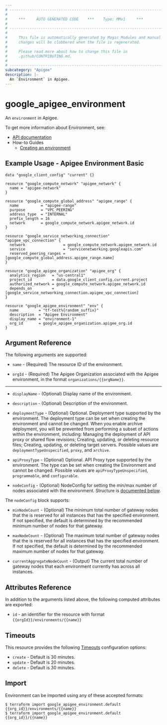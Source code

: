 ```yaml
---
# ----------------------------------------------------------------------------
#
#     ***     AUTO GENERATED CODE    ***    Type: MMv1     ***
#
# ----------------------------------------------------------------------------
#
#     This file is automatically generated by Magic Modules and manual
#     changes will be clobbered when the file is regenerated.
#
#     Please read more about how to change this file in
#     .github/CONTRIBUTING.md.
#
# ----------------------------------------------------------------------------
subcategory: "Apigee"
description: |-
  An `Environment` in Apigee.
---
```


# google\_apigee\_environment

An `environment` in Apigee.

To get more information about Environment, see:

* [API documentation](https://cloud.google.com/apigee/docs/reference/apis/apigee/rest/v1/organizations.environments/create)
* How-to Guides
  * [Creating an environment](https://cloud.google.com/apigee/docs/api-platform/get-started/create-environment)

## Example Usage - Apigee Environment Basic

```hcl
data "google_client_config" "current" {}

resource "google_compute_network" "apigee_network" {
  name = "apigee-network"
}

resource "google_compute_global_address" "apigee_range" {
  name          = "apigee-range"
  purpose       = "VPC_PEERING"
  address_type  = "INTERNAL"
  prefix_length = 16
  network       = google_compute_network.apigee_network.id
}

resource "google_service_networking_connection" "apigee_vpc_connection" {
  network                 = google_compute_network.apigee_network.id
  service                 = "servicenetworking.googleapis.com"
  reserved_peering_ranges = [google_compute_global_address.apigee_range.name]
}

resource "google_apigee_organization" "apigee_org" {
  analytics_region   = "us-central1"
  project_id         = data.google_client_config.current.project
  authorized_network = google_compute_network.apigee_network.id
  depends_on         = [google_service_networking_connection.apigee_vpc_connection]
}

resource "google_apigee_environment" "env" {
  name         = "tf-test%{random_suffix}"
  description  = "Apigee Environment"
  display_name = "environment-1"
  org_id       = google_apigee_organization.apigee_org.id
}
```

## Argument Reference

The following arguments are supported:

*   `name` -
    (Required)
    The resource ID of the environment.

*   `orgId` -
    (Required)
    The Apigee Organization associated with the Apigee environment,
    in the format `organizations/{{orgName}}`.

***

*   `displayName` -
    (Optional)
    Display name of the environment.

*   `description` -
    (Optional)
    Description of the environment.

*   `deploymentType` -
    (Optional)
    Optional. Deployment type supported by the environment. The deployment type can be
    set when creating the environment and cannot be changed. When you enable archive
    deployment, you will be prevented from performing a subset of actions within the
    environment, including:
    Managing the deployment of API proxy or shared flow revisions;
    Creating, updating, or deleting resource files;
    Creating, updating, or deleting target servers.
    Possible values are `deploymentTypeUnspecified`, `proxy`, and `archive`.

*   `apiProxyType` -
    (Optional)
    Optional. API Proxy type supported by the environment. The type can be set when creating
    the Environment and cannot be changed.
    Possible values are `apiProxyTypeUnspecified`, `programmable`, and `configurable`.

*   `nodeConfig` -
    (Optional)
    NodeConfig for setting the min/max number of nodes associated with the environment.
    Structure is [documented below](#nested_node_config).

<a name="nested_node_config"></a>The `nodeConfig` block supports:

*   `minNodeCount` -
    (Optional)
    The minimum total number of gateway nodes that the is reserved for all instances that
    has the specified environment. If not specified, the default is determined by the
    recommended minimum number of nodes for that gateway.

*   `maxNodeCount` -
    (Optional)
    The maximum total number of gateway nodes that the is reserved for all instances that
    has the specified environment. If not specified, the default is determined by the
    recommended maximum number of nodes for that gateway.

*   `currentAggregateNodeCount` -
    (Output)
    The current total number of gateway nodes that each environment currently has across
    all instances.

## Attributes Reference

In addition to the arguments listed above, the following computed attributes are exported:

* `id` - an identifier for the resource with format `{{orgId}}/environments/{{name}}`

## Timeouts

This resource provides the following
[Timeouts](https://developer.hashicorp.com/terraform/plugin/sdkv2/resources/retries-and-customizable-timeouts) configuration options:

* `create` - Default is 30 minutes.
* `update` - Default is 20 minutes.
* `delete` - Default is 30 minutes.

## Import

Environment can be imported using any of these accepted formats:

```console
$ terraform import google_apigee_environment.default {{org_id}}/environments/{{name}}
$ terraform import google_apigee_environment.default {{org_id}}/{{name}}
```
